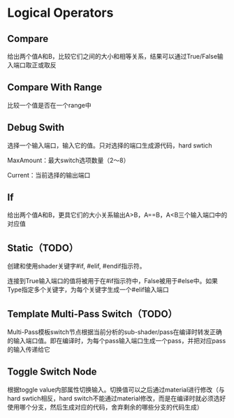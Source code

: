 # Logical Operators

## Compare

给出两个值A和B，比较它们之间的大小和相等关系，结果可以通过True/False输入端口取正或取反

## Compare With Range

比较一个值是否在一个range中

## Debug Swith

选择一个输入端口，输入它的值。只对选择的端口生成源代码，hard swtich

MaxAmount：最大switch选项数量（2～8）

Current：当前选择的输出端口

## If

给出两个值A和B，更具它们的大小关系输出A>B，A==B，A<B三个输入端口中的对应值

## Static（TODO）

创建和使用shader关键字#if, #elif, #endif指示符。

连接到True输入端口的值将被用于在#if指示符中，False被用于#else中。如果Type指定多个关键字，为每个关键字生成一个#elif输入端口

## Template Multi-Pass Switch（TODO）

Multi-Pass模板switch节点根据当前分析的sub-shader/pass在编译时转发正确的输入端口值。即在编译时，为每个pass输入端口生成一个pass，并把对应pass的输入传递给它

## Toggle Switch Node

根据toggle value内部属性切换输入。切换值可以之后通过material进行修改（与hard swtich相反，hard switch不能通过material修改，而是在编译时就必须选好使用哪个分支，然后生成对应的代码，舍弃剩余的哪些分支的代码生成）
